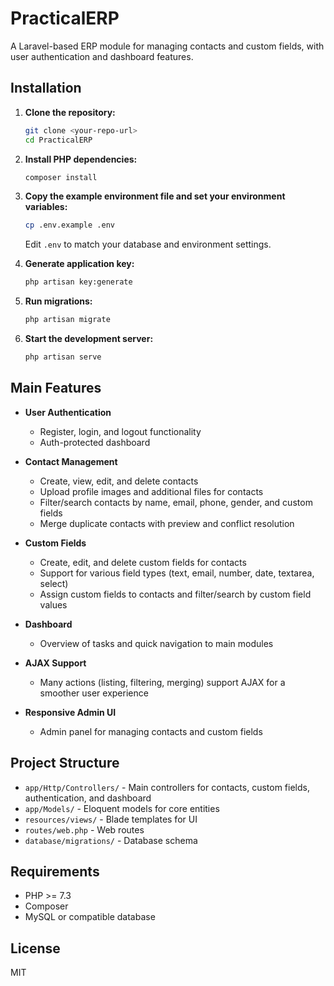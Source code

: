 # PracticalERP

A Laravel-based ERP module for managing contacts and custom fields, with user authentication and dashboard features.

## Installation

1. **Clone the repository:**
   ```bash
   git clone <your-repo-url>
   cd PracticalERP
   ```

2. **Install PHP dependencies:**
   ```bash
   composer install
   ```

3. **Copy the example environment file and set your environment variables:**
   ```bash
   cp .env.example .env
   ```
   Edit `.env` to match your database and environment settings.

4. **Generate application key:**
   ```bash
   php artisan key:generate
   ```

5. **Run migrations:**
   ```bash
   php artisan migrate
   ```

6. **Start the development server:**
   ```bash
   php artisan serve
   ```

## Main Features

- **User Authentication**
  - Register, login, and logout functionality
  - Auth-protected dashboard

- **Contact Management**
  - Create, view, edit, and delete contacts
  - Upload profile images and additional files for contacts
  - Filter/search contacts by name, email, phone, gender, and custom fields
  - Merge duplicate contacts with preview and conflict resolution

- **Custom Fields**
  - Create, edit, and delete custom fields for contacts
  - Support for various field types (text, email, number, date, textarea, select)
  - Assign custom fields to contacts and filter/search by custom field values

- **Dashboard**
  - Overview of tasks and quick navigation to main modules

- **AJAX Support**
  - Many actions (listing, filtering, merging) support AJAX for a smoother user experience

- **Responsive Admin UI**
  - Admin panel for managing contacts and custom fields

## Project Structure

- `app/Http/Controllers/` - Main controllers for contacts, custom fields, authentication, and dashboard
- `app/Models/` - Eloquent models for core entities
- `resources/views/` - Blade templates for UI
- `routes/web.php` - Web routes
- `database/migrations/` - Database schema

## Requirements
- PHP >= 7.3
- Composer
- MySQL or compatible database

## License

MIT
